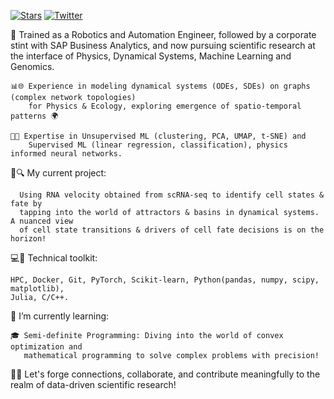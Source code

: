 [![Stars](https://img.shields.io/github/stars/anshu957?style=social)](https://github.com/anshu957/anshu957)
[![Twitter](https://img.shields.io/twitter/follow/anshulheaven?style=social)](https://twitter.com/anshulheaven)

🚀 Trained as a Robotics and Automation Engineer, followed by a corporate stint with SAP Business Analytics, 
and now pursuing scientific research at the interface of Physics, Dynamical Systems, Machine Learning and Genomics. 

    📊🌐 Experience in modeling dynamical systems (ODEs, SDEs) on graphs (complex network topologies) 
        for Physics & Ecology, exploring emergence of spatio-temporal patterns 🌍
        
    🧠💡 Expertise in Unsupervised ML (clustering, PCA, UMAP, t-SNE) and 
        Supervised ML (linear regression, classification), physics informed neural networks.

🧬🔍 My current project:

      Using RNA velocity obtained from scRNA-seq to identify cell states & fate by 
      tapping into the world of attractors & basins in dynamical systems. A nuanced view 
      of cell state transitions & drivers of cell fate decisions is on the horizon!


💻🔧 Technical toolkit: 

    HPC, Docker, Git, PyTorch, Scikit-learn, Python(pandas, numpy, scipy, matplotlib), 
    Julia, C/C++. 


🌱 I’m currently learning:

    🎓 Semi-definite Programming: Diving into the world of convex optimization and 
       mathematical programming to solve complex problems with precision!
     

🔗🔬 Let's forge connections, collaborate, and contribute meaningfully to the realm of data-driven scientific research! 
